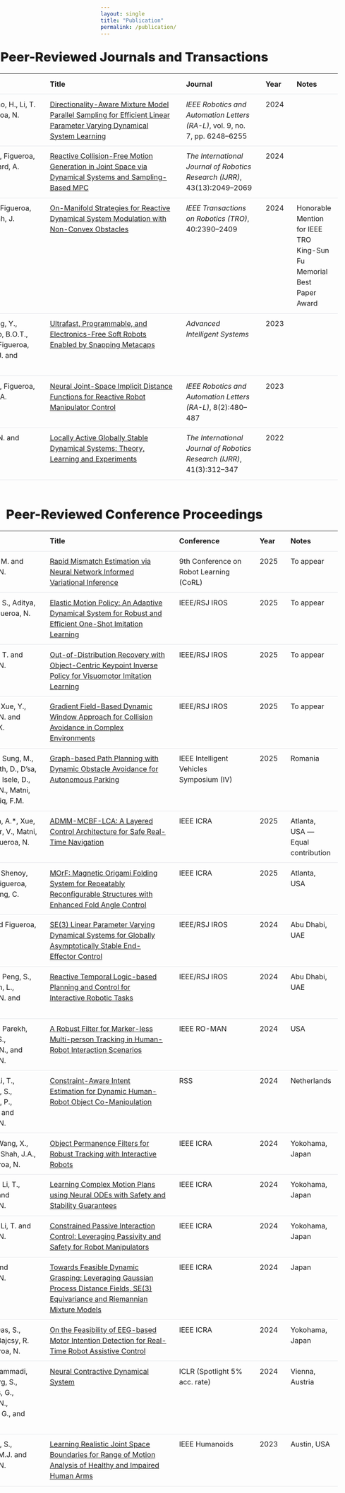 ```yaml
---
layout: single
title: "Publication"
permalink: /publication/
---
```


<!-- ===== Wide centered content band (like Alumni) ===== -->
<section class="pub-wrap">

  <h2 class="pub-heading">Peer-Reviewed Journals and Transactions</h2>

  <div class="pub-table-wrapper">
    <table class="pub-table">
      <colgroup>
        <col style="width:7%">   <!-- # -->
        <col style="width:23%">  <!-- Authors -->
        <col style="width:40%">  <!-- Title -->
        <col style="width:22%">  <!-- Journal -->
        <col style="width:6%">   <!-- Year -->
        <col style="width:7%">   <!-- Notes -->
      </colgroup>
      <thead>
        <tr>
          <th>#</th><th>Authors</th><th>Title</th><th>Journal</th><th>Year</th><th>Notes</th>
        </tr>
      </thead>
      <tbody>
        <tr>
          <td>J1</td>
          <td>Sun, S., Gao, H., Li, T. and Figueroa, N.</td>
          <td>
             <a href="https://ieeexplore.ieee.org/document/10530930" target="_blank" rel="noopener">
            Directionality-Aware Mixture Model Parallel Sampling for Efficient Linear Parameter Varying Dynamical System Learning
             </a>
             </td>
          <td><em>IEEE Robotics and Automation Letters (RA-L)</em>, vol. 9, no. 7, pp. 6248–6255</td>
          <td>2024</td>
          <td></td>
        </tr>
        <tr>
          <td>J2</td>
          <td>Koptev, M., Figueroa, N. and Billard, A.</td>
          <td>
            <a href="https://journals.sagepub.com/doi/10.1177/02783649241246557" target="_blank" rel="noopener">
            Reactive Collision-Free Motion Generation in Joint Space via Dynamical Systems and Sampling-Based MPC
            </a>
            </td>
          <td><em>The International Journal of Robotics Research (IJRR)</em>, 43(13):2049–2069</td>
          <td>2024</td>
          <td></td>
        </tr>
        <tr>
          <td>J3</td>
          <td>Fourie, C., Figueroa, N. and Shah, J.</td>
          <td>
            <a href="https://ieeexplore.ieee.org/document/10473149" target="_blank" rel="noopener">
            On-Manifold Strategies for Reactive Dynamical System Modulation with Non-Convex Obstacles
            </a>
            </td>
          <td><em>IEEE Transactions on Robotics (TRO)</em>, 40:2390–2409</td>
          <td>2024</td>
          <td>Honorable Mention for IEEE TRO King-Sun Fu Memorial Best Paper Award</td>
        </tr>
        <tr>
          <td>J4</td>
          <td>Jin, L., Yang, Y., Maldonado, B.O.T., Lee, S.D., Figueroa, N., Full, R.J. and Yang, S.</td>
          <td>
            <a href="https://doi.org/10.1002/aisy.202300039" target="_blank" rel="noopener">
              Ultrafast, Programmable, and Electronics-Free Soft Robots Enabled by Snapping Metacaps
            </a>
          </td>
          <td><em>Advanced Intelligent Systems</em></td>
          <td>2023</td>
          <td></td>
        </tr>
        <tr>
          <td>J5</td>
          <td>Koptev, M., Figueroa, N., Billard, A.</td>
          <td>
            <a href="https://ieeexplore.ieee.org/document/9976191" target="_blank" rel="noopener">
            Neural Joint-Space Implicit Distance Functions for Reactive Robot Manipulator Control
            </a>
            </td>
          <td><em>IEEE Robotics and Automation Letters (RA-L)</em>, 8(2):480–487</td>
          <td>2023</td>
          <td></td>
        </tr>
        <tr>
          <td>J6</td>
          <td>Figueroa, N. and Billard, A.</td>
          <td>
            <a href="https://journals.sagepub.com/doi/10.1177/02783649211030952" target="_blank" rel="noopener">
            Locally Active Globally Stable Dynamical Systems: Theory, Learning and Experiments
            </a>
            </td>
          <td><em>The International Journal of Robotics Research (IJRR)</em>, 41(3):312–347</td>
          <td>2022</td>
          <td></td>
        </tr>
      </tbody>
    </table>
  </div>

  <h2 class="pub-heading">Peer-Reviewed Conference Proceedings</h2>

  <div class="pub-table-wrapper">
    <table class="pub-table">
      <colgroup>
        <col style="width:7%">
        <col style="width:23%">
        <col style="width:40%">
        <col style="width:22%">
        <col style="width:6%">
        <col style="width:7%">
      </colgroup>
      <thead>
        <tr>
          <th>#</th><th>Authors</th><th>Title</th><th>Conference</th><th>Year</th><th>Notes</th>
        </tr>
      </thead>
      <tbody>
        <tr><td>C1</td><td>Jaszczuk, M. and Figueroa, N.</td>
          <td>
          <a href="https://openreview.net/forum?id=2CIKnIwSta#discussion" target="_blank" rel="noopener">
          Rapid Mismatch Estimation via Neural Network Informed Variational Inference
          </a>
          </td><td>9th Conference on Robot Learning (CoRL)</td><td>2025</td><td>To appear</td></tr>
        <tr><td>C2</td><td>Li, T., Sun, S., Aditya, S., and Figueroa, N.</td>
          <td>
            <a href="https://arxiv.org/abs/2503.08029" target="_blank" rel="noopener">
            Elastic Motion Policy: An Adaptive Dynamical System for Robust and Efficient One-Shot Imitation Learning
          </a>
          </td>
          <td>IEEE/RSJ IROS</td><td>2025</td><td>To appear</td></tr>
        <tr><td>C3</td><td>Gao, J., Li, T. and Figueroa, N.</td>
          <td>
            <a href="https://arxiv.org/abs/2411.03294" target="_blank" rel="noopener">
            Out-of-Distribution Recovery with Object-Centric Keypoint Inverse Policy for Visuomotor Imitation Learning
            </a>
          </td><td>IEEE/RSJ IROS</td><td>2025</td><td>To appear</td></tr>
        <tr><td>C4</td><td>Zhang, Z., Xue, Y., Figueroa, N. and Åkesson, K.</td>
          <td>
          <a href="https://arxiv.org/abs/2504.03260" target="_blank" rel="noopener">
          Gradient Field-Based Dynamic Window Approach for Collision Avoidance in Complex Environments
          </a>
          </td><td>IEEE/RSJ IROS</td><td>2025</td>
          <td>To appear</td></tr>
        <tr><td>C5</td><td>Nawaz, F., Sung, M., Gadginmath, D., D’sa, J., Bae, S., Isele, D., Figueroa, N., Matni, N. and Tariq, F.M.</td>
        <td>
        <a href="https://arxiv.org/abs/2504.12616" target="_blank" rel="noopener">
        Graph-based Path Planning with Dynamic Obstacle Avoidance for Autonomous Parking
        </a>
        </td>
        <td>IEEE Intelligent Vehicles Symposium (IV)</td><td>2025</td><td>Romania</td></tr>
        <tr><td>C6</td><td>Srikanthan, A.*, Xue, Y.*, Kumar, V., Matni, N. and Figueroa, N.</td>
        <td>
        <a href="https://arxiv.org/abs/2503.02208" target="_blank" rel="noopener">
        ADMM-MCBF-LCA: A Layered Control Architecture for Safe Real-Time Navigation
        </a>
        </td>
        <td>IEEE ICRA</td><td>2025</td><td>Atlanta, USA — Equal contribution</td></tr>
        <tr><td>C7</td><td>Unger, G., Shenoy, S., Li, T., Figueroa, N., and Sung, C.</td>
        <td>
        <a href="https://repository.upenn.edu/entities/publication/0c5b8627-d270-455a-9a74-0bd136f28eaa" target="_blank" rel="noopener">
        MOrF: Magnetic Origami Folding System for Repeatably Reconfigurable Structures with Enhanced Fold Angle Control
        </a>
        </td><td>IEEE ICRA</td><td>2025</td><td>Atlanta, USA</td></tr>
        <tr><td>C8</td><td>Sun, S. and Figueroa, N.</td>
        <td> 
        <a href="https://arxiv.org/abs/2403.16366" target="_blank" rel="noopener">
        SE(3) Linear Parameter Varying Dynamical Systems for Globally Asymptotically Stable End-Effector Control
        </a>
        </td>
        <td>IEEE/RSJ IROS</td><td>2024</td><td>Abu Dhabi, UAE</td></tr>
        <tr><td>C9</td><td>Nawaz, F., Peng, S., Lindemann, L., Figueroa, N. and Matni, N.</td>
        <td>
        <a href="https://arxiv.org/abs/2404.19594" target="_blank" rel="noopener">
        Reactive Temporal Logic-based Planning and Control for Interactive Robotic Tasks</td><td>IEEE/RSJ IROS</td><td>2024
        </a>
        </td>
        <td>Abu Dhabi, UAE</td></tr>
        <tr><td>C10</td><td>Martini, E., Parekh, H., Peng, S., Bombieri, N., and Figueroa, N.</td>
        <td>
        <a href="https://arxiv.org/abs/2406.01832" target="_blank" rel="noopener">
        A Robust Filter for Marker-less Multi-person Tracking in Human-Robot Interaction Scenarios
        </a>
        </td><td>IEEE RO-MAN</td><td>2024</td><td>USA</td></tr>
        <tr><td>C11</td><td>Shao, Y., Li, T., Keyvanian, S., Chaudhari, P., Kumar, V., and Figueroa, N.</td><td>
        <a href="https://bibbase.org/network/publication/shao-li-keyvanian-chadhuari-kumar-figueroa-constraintawareintentestimationfordynamichumanrobotobjectcomanipulation-2024" target="_blank" rel="noopener">
        Constraint-Aware Intent Estimation for Dynamic Human-Robot Object Co-Manipulation
        </a>
        </td><td>RSS</td><td>2024</td><td>Netherlands</td></tr>
        <tr><td>C12</td><td>Peng, S., Wang, X., Wang, M., Shah, J.A., and Figueroa, N.</td>
        <td>
        <a href="https://arxiv.org/abs/2403.08231" target="_blank" rel="noopener">
        Object Permanence Filters for Robust Tracking with Interactive Robots
        </a>
        </td><td>IEEE ICRA</td><td>2024</td><td>Yokohama, Japan</td></tr>
        <tr><td>C13</td><td>Nawaz, F., Li, T., Matni, N. and Figueroa, N.</td>
        <td>
        <a href="https://arxiv.org/abs/2308.00186" target="_blank" rel="noopener">
        Learning Complex Motion Plans using Neural ODEs with Safety and Stability Guarantees
        </a>
        </td><td>IEEE ICRA</td><td>2024</td><td>Yokohama, Japan</td></tr>
        <tr><td>C14</td><td>Zhang, Z., Li, T. and Figueroa, N.</td>
        <td> 
        <a href="https://arxiv.org/abs/2403.09853" target="_blank" rel="noopener">
        Constrained Passive Interaction Control: Leveraging Passivity and Safety for Robot Manipulators
        </a>
        </td><td>IEEE ICRA</td><td>2024</td><td>Yokohama, Japan</td></tr>
        <tr><td>C15</td><td>Choi, H., and Figueroa, N.</td>
        <td> 
        <a href="https://arxiv.org/abs/2311.02576" target="_blank" rel="noopener">
        Towards Feasible Dynamic Grasping: Leveraging Gaussian Process Distance Fields, SE(3) Equivariance and Riemannian Mixture Models
        </a>
        </td><td>IEEE ICRA</td><td>2024</td><td>Japan</td></tr>
        <tr><td>C16</td><td>Choi, H., Das, S., Peng, S., Bajcsy, R. and Figueroa, N.</td>
        <td>
        <a href="https://arxiv.org/abs/2403.08149" target="_blank" rel="noopener">
        On the Feasibility of EEG-based Motor Intention Detection for Real-Time Robot Assistive Control</td>
        </a>
        <td>IEEE ICRA</td><td>2024</td><td>Yokohama, Japan</td></tr>
        <tr><td>C17</td><td>Beik-Mohammadi, H., Hauberg, S., Arvanitidis, G., Figueroa, N., Neumann, G., and Rozo, L.</td>
        <td>
        <a href="https://openreview.net/forum?id=iAYIRHOYy8" target="_blank" rel="noopener">
        Neural Contractive Dynamical System
        </a>
        </td><td>ICLR (Spotlight 5% acc. rate)</td><td>2024</td><td>Vienna, Austria</td></tr>
        <tr><td>C18</td><td>Keyvanian, S., Johnson, M.J. and Figueroa, N.</td>
        <td>
        <a href="https://sites.google.com/seas.upenn.edu/learning-rom/home" target="_blank" rel="noopener">
        Learning Realistic Joint Space Boundaries for Range of Motion Analysis of Healthy and Impaired Human Arms </a>
        </td>
        <td>IEEE Humanoids</td><td>2023</td><td>Austin, USA</td></tr>
      </tbody>
    </table>
  </div>

</section>

<style>
/* ===== Wider centered band (mirrors Alumni page feel) ===== */
.pub-wrap{
  width: min(96vw, 1400px);   /* nice and wide */
  margin: 0 auto 2rem;
  padding: 0 1rem;
  margin-left: -400px;        /* shift entire section slightly left to visually center */
}

/* Section headings */
.pub-heading{
  margin: 1.75rem 0 0.75rem;
  text-align: center;
  font-size: clamp(1.3rem, 1.7vw + .8rem, 1.9rem);
  font-weight: 800;
}

/* Scroll if someone has a very narrow screen */
.pub-table-wrapper{ overflow-x: auto; }

/* Table look & spacing */
.pub-table{
  width: 100%;
  border-collapse: collapse;
  margin: 0.5rem 0 2rem;
  font-size: 1rem;
  line-height: 1.5;
  table-layout: fixed;   /* play nicely with the col widths above */
}
.pub-table thead th{ font-weight: 700; }
.pub-table td, .pub-table th{
  border-bottom: 1px solid #e5e7eb;
  padding: 0.65rem 0.9rem;
  text-align: left;
  vertical-align: top;
}

/* Better wrapping so tall titles/journals look clean */
.pub-table td:nth-child(3),
.pub-table td:nth-child(4){
  word-break: normal;
  overflow-wrap: anywhere;  /* wrap long tokens when needed */
}

/* Slightly tighter first/last columns on very small screens */
@media (max-width: 720px){
  .pub-table{ font-size: .97rem; }
}
</style>
